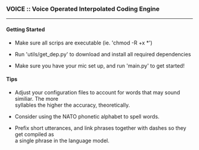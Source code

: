 ### VOICE :: Voice Operated Interpolated Coding Engine

______________________________________________________

#### Getting Started

  * Make sure all scrips are executable (ie. 'chmod -R +x *') 
 
  * Run 'utils/get_dep.py' to download and install all required dependencies
  
  * Make sure you have your mic set up, and run 'main.py' to get started!

#### Tips
  * Adjust your configuration files to account for words that may sound similiar. The more<br>
    syllables the higher the accuracy, theoretically.
  
  * Consider using the NATO phonetic alphabet to spell words.
  
  * Prefix short utterances, and link phrases together with dashes so they get compiled as<br>
    a single phrase in the language model.